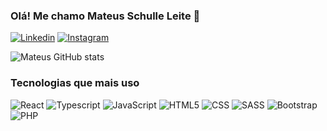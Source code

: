 ### Olá! Me chamo Mateus Schulle Leite 👋
[![Linkedin](https://img.shields.io/badge/LinkedIn-0077B5?style=for-the-badge&logo=linkedin&logoColor=white)](https://www.linkedin.com/in/mateusschulle/)
[![Instagram](https://img.shields.io/badge/Instagram-E4405F?style=for-the-badge&logo=instagram&logoColor=white)](https://www.instagram.com/mateusschulle/)

![Mateus GitHub stats](https://github-readme-stats.vercel.app/api?username=mateusschulleleite&show_icons=true&theme=tokyonight)

### Tecnologias que mais uso
<div style="display: inline_block">
<img alt='React' src='https://img.shields.io/badge/React-20232A?style=for-the-badge&logo=react&logoColor=61DAFB' />
<img alt='Typescript' src='https://img.shields.io/badge/TypeScript-007ACC?style=for-the-badge&logo=typescript&logoColor=white' />
<img alt='JavaScript' src='https://img.shields.io/badge/JavaScript-F7DF1E?style=for-the-badge&logo=javascript&logoColor=black' />
<img alt='HTML5' src='https://img.shields.io/badge/HTML5-E34F26?style=for-the-badge&logo=html5&logoColor=white' />
<img alt='CSS' src='https://img.shields.io/badge/CSS3-1572B6?style=for-the-badge&logo=css3&logoColor=white' />
<img alt='SASS' src='https://img.shields.io/badge/Sass-CC6699?style=for-the-badge&logo=sass&logoColor=white' />
<img alt='Bootstrap' src='https://img.shields.io/badge/Bootstrap-563D7C?style=for-the-badge&logo=bootstrap&logoColor=white' />
<img alt='PHP' src='https://img.shields.io/badge/PHP-777BB4?style=for-the-badge&logo=php&logoColor=white' />
</div>



